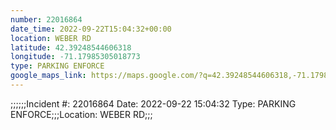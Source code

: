 ```yaml
---
number: 22016864
date_time: 2022-09-22T15:04:32+00:00
location: WEBER RD
latitude: 42.39248544606318
longitude: -71.17985305018773
type: PARKING ENFORCE
google_maps_link: https://maps.google.com/?q=42.39248544606318,-71.17985305018773
---
```


;;;;;;Incident #: 22016864  Date: 2022-09-22 15:04:32   Type: PARKING ENFORCE;;;Location: WEBER RD;;;
